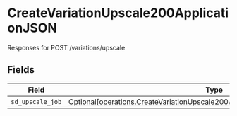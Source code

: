 # CreateVariationUpscale200ApplicationJSON

Responses for POST /variations/upscale


## Fields

| Field                                                                                                                                                                        | Type                                                                                                                                                                         | Required                                                                                                                                                                     | Description                                                                                                                                                                  |
| ---------------------------------------------------------------------------------------------------------------------------------------------------------------------------- | ---------------------------------------------------------------------------------------------------------------------------------------------------------------------------- | ---------------------------------------------------------------------------------------------------------------------------------------------------------------------------- | ---------------------------------------------------------------------------------------------------------------------------------------------------------------------------- |
| `sd_upscale_job`                                                                                                                                                             | [Optional[operations.CreateVariationUpscale200ApplicationJSONSDUpscaleJobOutput]](undefined/models/operations/createvariationupscale200applicationjsonsdupscalejoboutput.md) | :heavy_minus_sign:                                                                                                                                                           | N/A                                                                                                                                                                          |